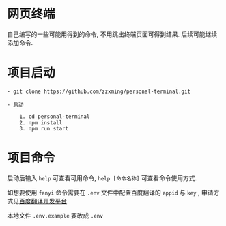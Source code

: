 # 网页终端

自己编写的一些可能用得到的命令, 不用跳出终端页面可得到结果. 后续可能继续添加命令.

# 项目启动

```
- git clone https://github.com/zzxming/personal-terminal.git

- 启动

    1. cd personal-terminal
    2. npm install
    3. npm run start

```

# 项目命令

启动后输入 `help` 可查看可用命令, `help [命令名称]` 可查看命令使用方式.

如想要使用 `fanyi` 命令需要在 `.env` 文件中配置百度翻译的 `appid` 与 `key` , 申请方式见[百度翻译开发平台](https://api.fanyi.baidu.com/product/11)

本地文件 `.env.example` 要改成 `.env`
